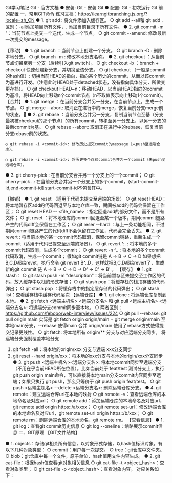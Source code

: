 Git学习笔记
Git - 官方文档
● 安装:  Git - 安装 Git
● 配置:  Git - 初次运行 Git 前的配置
一、常用GIT命令
练习文档：https://learngitbranching.js.org/?locale=zh_CN
● 1. git add <filename>: 将文件添加入缓存区。
	○ git add --all和 git add . 区别：-all添加项目所有文件，. 添加当前目录下所有文件。
● 2. git commit -m <messag>"：当前节点上提交一个迭代，生成一个节点。
	○ git commit --amend: 修改最新一次提交的message。
 
【移动】
● 1. git branch <branch-name>：当前节点上创建一个分支。
	○ git branch -D  <branch-name>: 删除本地分支。
	○ git branch -m <old-branch-name> <new-branch-name>: 修改本地分支名称。
● 2. git checkout <branch>：从当前节点切换至另一分支（后续引入git switch）。
	○ git checkout -b <branch-name>：branch + checkout 快速创建新分支，并切换至该分支。
	○ git checkout <commit-id>（一般是commit的hash值）: 切换当前HEAD的指向，指向某个历史的commit，从而以该commit为基进行开发。（注意此时HEAD处于detached状态，没有指向具体分支，所做变更存档）。
	○  git checkout HEAD~n：移动HEAD，以当前HEAD指向的commit为基准，将HEAD向上移动n个commit节点（n不取值表示向上移动1个commit）。
【合并】 
● 1. git merge <branch>：在当前分支合并另一分支，在当前节点上，生成一个节点。
	○ git merge --abort: 取消正在进行中的merge，恢复当前分支merge前的状态。 
● 2. git rebase <branch>：当前分支合并另一分支，复制当前节点至基（分支最初被checkout的那个节点）的所有commit，转移至另一分支上，以另一分支的最新commit为基。
	○ git rebase --abort: 取消正在进行中的rebase，恢复当前分支rebase前的状态。
 
	○ git rebase -i <commit-id>: 修改历史提交commit的message（未push至远端仓库）。
 
	○ git rebase -i <commit-id>: 将历史多个连续commit合并为一个commit（未push至远端仓库）。
 
● 3. git cherry-pick <commit-id>: 在当前分支合并另一个分支上的一个commit；
	○ git cherry-pick <start-commit-id>..<end-commit-id>: 在当前分支合并另一个分支上的多个commit，(start-commit-id,end-commit-id] start-commit-id不包含其中。
 
【撤销】
● 1. git reset  （适用于代码未提交至远端的场景）
	○ git reset HEAD：将本地暂存区add的代码回退至与本地仓库一致，期间被add的代码会保留在工作区；
	○ git reset HEAD --  <file_name>：指定回退add的部分文件，而不是所有文件；
	○ git reset <commit-id>：将本地仓库的commit回退至某一个版本，期间commit链路产生的代码diff会保留在工作区；
	○ git reser --hard <commit-id>：与上一条功能相同，不过期间commit链路产生的代码diff不会保留在工作区，代码会完全丢失。
● 2. git revert <commit-id>: 将当前本地的某一commit代码取消，保留commit链路，重新生成一个commit（适用于代码已提交至远端的场景）。
	○ git revert <start-commit-id> ^.. <end-commit-id>: 将本地的多个commit代码取消，生成多个commit；
	○ git revert -n <start-commit-id> ^.. <end-commit-id>: 将本地的多个commit代码取消，生成一个commit；
假如git commit链是 A -> B -> C  -> D  如果想把B,C,D都给revet，执行命令 git revert B^..D，这样就把B,C,D都给revert了，生成新的git commit 链
A -> B -> C -> D -> D' -> C' -> B' 。
【缓存】
● 1. git stash：
	○ git stash push -m "description"：将当前暂存区未提交至工作区的代码，放入缓存中以栈的形式存储；
	○ git stash pop：将缓存栈的栈顶存储的代码弹出；
	○ git stash pop <stash-id>：将缓存栈中的指定层存储的代码弹出；
	○ git stash list：查看缓存栈中缓存代码层次 
【远端仓库】
● 1. git clone <remote>: 将远端仓库复制到本地。
● 2. git fetch <远端主机名> <远端分支名> 和 git pull <远端主机名> <远端分支名>: 将远端分支commit同步至本地。
	○ 两者区别：https://github.com/febobo/web-interview/issues/224
	○ git pull --rebase: git pull origin main 实际是 git fetch origin origin/main + git merge origin/main 至本地main分支，--rebase 使得main 合并 origin/main 使用了rebase方式使得提交记录更线性。
	○ git fetch: 将本地所有 origin/** 分支与对应远端分支同步。
将远端分支强制覆盖本地分支
1. git fetch -all：将本地的origin/xxx 分支与远端 xxx分支同步
2. git reset --hard origin/xxx：将本地的xxx分支与本地的origin/xxx分支同步
● 3. git push <远端主机名><远端分支名>: 将本地commit同步至远端分支（不用在乎当前HEAD所在位置）。比如当前处于 feat/test 测试分支上，执行 git push origin main命令，可以直接将本地main分支commit内容同步至远端；如果只执行 git push，那么只等价于 git push origin feat/test。
	○ git push <远端主机名> --delete <远端分支名>: 删除远端仓库分支。
● 4. git remote：建立远端仓库url在本地的映射
	○ git remote -v：查看远端仓库的本地命名及对应url；
	○ git remote add：添加远端仓库的本地命名及对应url，git remote add origin https::/a/xxxx；
	○ git remote set-url：修改远端仓库的本地命名及对应url，git remote set-url origin https::/b/xxx；
	○ git remote rm：删除远端仓库的本地命名，git remote rm。
【查看信息】
● 1. git log：查看git commit历史信息
	○ git log --oneline：缩略展示commit信息
二、GIT原理
【GIT文件结构】
 
● 1. objects：存储git相关所有信息，以对象形式存储，以hash值标识对象。有以下几种对象类型：
	○ commit：用户每一次提交。
	○ tree：git仓库中文件夹。
	○ blob：git仓库中每一个文件，原子单位，hash值用文件内容生成。
● 2. git cat-file：根据hash值查看git对象相关信息
	○ git cat-file -t <object_hash>：查看对象类型；
	○ git cat-file -p <object_hash>：查看对象内容。
对应关系如下：
 
 
